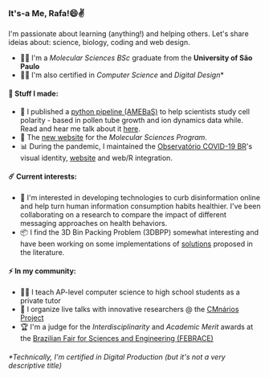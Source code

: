 ### It's-a Me, Rafa!😄✌️
I'm passionate about learning (anything!) and helping others. Let's share ideias about: science, biology, coding and web design.

- 👨‍🔬 I'm a *Molecular Sciences BSc* graduate from the **University of São Paulo**
- 👨‍💻 I'm also certified in *Computer Science* and *Digital Design**

#### 🧱 Stuff I made:

- 🧫 I published a [python pipeline (AMEBaS)](https://github.com/badain/amebas) to help scientists study cell polarity - based in pollen tube growth and ion dynamics data while. Read and hear me talk about it [here](https://app.jove.com/t/64857/amebas-automatic-midline-extraction-and-background-subtraction-of-ratiometric-fluorescence-time-lapses-of-polarized-single-cells).
- 🎨 The [new website](http://cecm.usp.br/) for the *Molecular Sciences Program*.
- 📊 During the pandemic, I maintained the [Observatório COVID-19 BR](https://github.com/covid19br/covid19br.github.io)'s visual identity, [website](https://covid19br.github.io) and web/R integration.

#### ☄️ Current interests:

- 💬 I'm interested in developing technologies to curb disinformation online and help turn human information consumption habits healthier. I've been collaborating on a research to compare the impact of different messaging approaches on health behaviors.
- 📦 I find the 3D Bin Packing Problem (3DBPP) somewhat interesting and have been working on some implementations of [solutions](https://www.sciencedirect.com/science/article/abs/pii/S037722172030406) proposed in the literature.

#### ⚡ In my community:

- 👨‍🏫 I teach AP-level computer science to high school students as a private tutor
- 💬 I organize live talks with innovative researchers @ the [CMnários Project](https://www.youtube.com/watch?v=cLELdXM2NE8&list=PLxRhdgU89XT_1Ilg4hhR2auNlptYERY1O&index=2)
- 🏆 I'm a judge for the *Interdisciplinarity* and *Academic Merit* awards at the [Brazilian Fair for Sciences and Engineering (FEBRACE)](https://febrace.org.br/)


###### *Technically, I'm certified in *Digital Production* (but it's not a very descriptive title)

<!--
**badain/badain** is a ✨ _special_ ✨ repository because its `README.md` (this file) appears on your GitHub profile.

Here are some ideas to get you started:

- 🔭 I’m currently working on ...
- 🌱 I’m currently learning ...
- 👯 I’m looking to collaborate on ...
- 🤔 I’m looking for help with ...
- 💬 Ask me about ...
- 📫 How to reach me: ...
- 😄 Pronouns: ...
- ⚡ Fun fact: ...
-->
